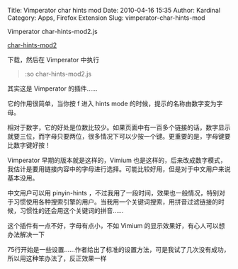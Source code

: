 Title: Vimperator char hints mod
Date: 2010-04-16 15:35
Author: Kardinal
Category: Apps, Firefox Extension
Slug: vimperator-char-hints-mod

Vimperator char-hints-mod2.js

[char-hints-mod2](http://i.linuxtoy.org/images/2010/04/char-hints-mod2.js)

下载，然后在 Vimperator 中执行

> :so char-hints-mod2.js

  
其实这是 Vimperator 的插件……

它的作用很简单，当你按 f 进入 hints mode
的时候，提示的名称由数字变为字母。

相对于数字，它的好处是位数比较少。如果页面中有一百多个链接的话，数字显示就要三位，而字母只要两位，很多情况下可以少按一个键。更重要的是，字母键要比数字键好按！

Vimperator 早期的版本就是这样的，Vimium
也是这样的，后来改成数字模式，我估计是要用链接内容中的字母进行选择。可能比较好用，但是对于中文用户来说基本没用。

中文用户可以用 pinyin-hints
，不过我用了一段时间，效果也一般情况，特别对于习惯使用各种搜索引擎的用户。当我用一个关键词搜索，用拼音过滤链接的时候，习惯性的还会用这个关键词的拼音……

这个插件有一点不好，字母有点小，不如 Vimium
的显示效果好，有心人可以想办法解决一下

75行开始是一些设置……作者给出了标准的设置方法，可是我试了几次没有成功，所以用这种笨办法了，反正效果一样
